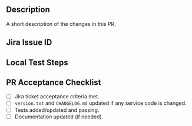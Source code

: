 ## Description

A short description of the changes in this PR.

## Jira Issue ID


## Local Test Steps


## PR Acceptance Checklist
* [ ] Jira ticket acceptance criteria met.
* [ ] `version.txt` and `CHANGELOG.md` updated if any service code is changed.
* [ ] Tests added/updated and passing.
* [ ] Documentation updated (if needed).
